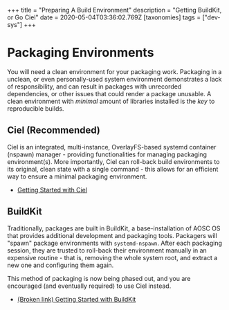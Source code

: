 +++
title = "Preparing A Build Environment"
description = "Getting BuildKit, or Go Ciel"
date = 2020-05-04T03:36:02.769Z
[taxonomies]
tags = ["dev-sys"]
+++

# Packaging Environments

You will need a clean environment for your packaging work. Packaging in a unclean, or even personally-used system environment demonstrates a lack of responsibility, and can result in packages with unrecorded dependencies, or other issues that could render a package unusable. A clean environment with *minimal* amount of libraries installed is the *key* to reproducible builds.

## Ciel (Recommended)

Ciel is an integrated, multi-instance, OverlayFS-based systemd container (nspawn) manager - providing functionalities for managing packaging environment(s). More importantly, Ciel can roll-back build environments to its original, clean state with a single command - this allows for an efficient way to ensure a minimal packaging environment.

- [Getting Started with Ciel](@/dev/sys/ciel.md)

## BuildKit

Traditionally, packages are built in BuildKit, a base-installation of AOSC OS that provides additional development and packaging tools. Packagers will "spawn" package environments with `systemd-nspawn`. After each packaging session, they are trusted to roll-back their environment manually in an expensive routine  - that is, removing the whole system root, and extract a new one and configuring them again.

This method of packaging is now being phased out, and you are encouraged (and eventually required) to use Ciel instead.

- [(Broken link) Getting Started with BuildKit](/developers/aosc-os-cadet-training/getting-started-with-buildkit)
